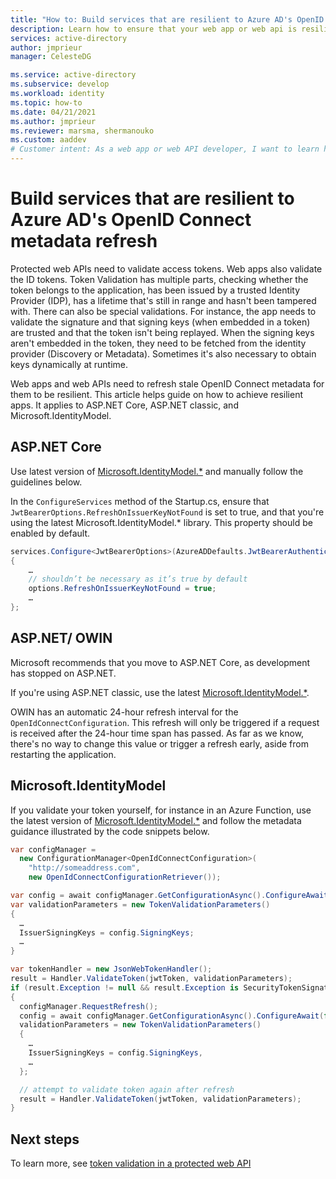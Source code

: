 ```yaml
---
title: "How to: Build services that are resilient to Azure AD's OpenID Connect metadata refresh | Azure"
description: Learn how to ensure that your web app or web api is resilient to Azure AD's OpenID Connect metadata refresh.
services: active-directory
author: jmprieur
manager: CelesteDG

ms.service: active-directory
ms.subservice: develop
ms.workload: identity
ms.topic: how-to
ms.date: 04/21/2021
ms.author: jmprieur
ms.reviewer: marsma, shermanouko
ms.custom: aaddev
# Customer intent: As a web app or web API developer, I want to learn how to ensure that my app is resilient to outages due to Azure AD OpenID Connect metadata refresh.
---
```


# Build services that are resilient to Azure AD's OpenID Connect metadata refresh

Protected web APIs need to validate access tokens. Web apps also validate the ID tokens. Token Validation has multiple parts, checking whether the token belongs to the application, has been issued by a trusted Identity Provider (IDP), has a lifetime that's still in range and hasn't been tampered with. There can also be special validations. For instance, the app needs to validate the signature and that signing keys (when embedded in a token) are trusted and that the token isn't being replayed. When the signing keys aren't embedded in the token, they need to be fetched from the identity provider (Discovery or Metadata). Sometimes it's also necessary to obtain keys dynamically at runtime.

Web apps and web APIs need to refresh stale OpenID Connect metadata for them to be resilient. This article helps guide on how to achieve resilient apps. It applies to ASP.NET Core, ASP.NET classic, and Microsoft.IdentityModel.

## ASP.NET Core

Use latest version of [Microsoft.IdentityModel.*](https://www.nuget.org/packages?q=Microsoft.IdentityModel) and manually follow the guidelines below.

In the `ConfigureServices` method of the Startup.cs, ensure that `JwtBearerOptions.RefreshOnIssuerKeyNotFound` is set to true, and that you're using the latest Microsoft.IdentityModel.* library. This property should be enabled by default.

```csharp
services.Configure<JwtBearerOptions>(AzureADDefaults.JwtBearerAuthenticationScheme, options =>
{
    …
    // shouldn’t be necessary as it’s true by default
    options.RefreshOnIssuerKeyNotFound = true;
    …
};
```

## ASP.NET/ OWIN

Microsoft recommends that you move to ASP.NET Core, as development has stopped on ASP.NET.

If you're using ASP.NET classic, use the latest [Microsoft.IdentityModel.*](https://www.nuget.org/packages?q=Microsoft.IdentityModel).

OWIN has an automatic 24-hour refresh interval for the `OpenIdConnectConfiguration`. This refresh will only be triggered if a request is received after the 24-hour time span has passed. As far as we know, there's no way to change this value or trigger a refresh early, aside from restarting the application.

## Microsoft.IdentityModel

If you validate your token yourself, for instance in an Azure Function, use the latest version of [Microsoft.IdentityModel.*](https://www.nuget.org/packages?q=Microsoft.IdentityModel) and follow the metadata guidance illustrated by the code snippets below.

```csharp
var configManager =
  new ConfigurationManager<OpenIdConnectConfiguration>(
    "http://someaddress.com",
    new OpenIdConnectConfigurationRetriever());

var config = await configManager.GetConfigurationAsync().ConfigureAwait(false);
var validationParameters = new TokenValidationParameters()
{
  …
  IssuerSigningKeys = config.SigningKeys;
  …
}

var tokenHandler = new JsonWebTokenHandler();
result = Handler.ValidateToken(jwtToken, validationParameters);
if (result.Exception != null && result.Exception is SecurityTokenSignatureKeyNotFoundException)
{
  configManager.RequestRefresh();
  config = await configManager.GetConfigurationAsync().ConfigureAwait(false);
  validationParameters = new TokenValidationParameters()
  {
    …
    IssuerSigningKeys = config.SigningKeys,
    …
  };

  // attempt to validate token again after refresh
  result = Handler.ValidateToken(jwtToken, validationParameters);
}
```

## Next steps

To learn more, see [token validation in a protected web API](scenario-protected-web-api-app-configuration.md#token-validation)

